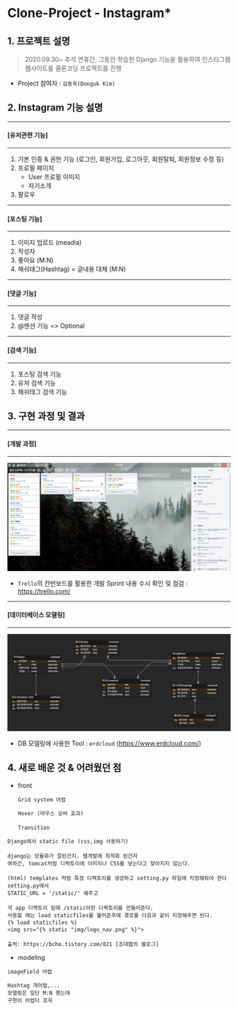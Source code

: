 # Clone-Project - Instagram*



## 1. 프로젝트 설명

> 2020.09.30~ 추석 연휴간, 그동안 학습한 Django 기능을 활용하여 인스타그램 웹사이트를 클론코딩 프로젝트를 진행

- Project 참여자 : `김동욱(Donguk Kim)` 



## 2. Instagram 기능 설명

---

#### [유저관련 기능]

---

1. 기본 인증 & 권한 기능 (로그인, 회원가입, 로그아웃, 회원탈퇴, 회원정보 수정 등)
2. 프로필 페이지
   - User 프로필 이미지
   - 자기소개
3. 팔로우



---

#### [포스팅 기능]

---

1. 이미지 업로드 (meadia)
2. 작성자
3. 좋아요 (M:N)
4. 해쉬태그(Hashtag) = 글내용 대체 (M:N)



---

#### [댓글 기능]

----

1. 댓글 작성
2. @멘션 기능 => Optional



---

#### [검색 기능]

---

1. 포스팅 검색 기능
2. 유저 검색 기능
3. 해쉬태그 검색 기능





## 3. 구현 과정 및 결과

---

#### [개발 과정]

---

![image-20200930120643598](README.assets/image-20200930120643598.png)

- `Trello`의 칸반보드를 활용한 개발 Sprint 내용 수시 확인 및 점검 : https://trello.com/



---

#### [데이터베이스 모델링]

---

![image-20200930115445388](README.assets/image-20200930115445388.png)

- DB 모델링에 사용한 Tool : `erdcloud` (https://www.erdcloud.com/)





## 4. 새로 배운 것 & 어려웠던 점

- front

  ```
  Grid system 어렵
  ```

  ```
  Hover (마우스 오버 효과)
  
  Transition
  ```

```
Django에서 static file (css,img 사용하기)

django는 모듈화가 잘된건지. 웹개발에 최적화 된건지
여하간, tomcat처럼 디렉토리에 이미지나 CSS를 넣는다고 찾아지지 않는다.

(html) templates 처럼 특정 디렉토리를 생성하고 setting.py 파일에 지정해줘야 한다
setting.py에서
STATIC_URL = '/static/' 해주고

각 app 디렉토리 밑에 /static이란 디렉토리를 만들어준다.
사용할 때는 load staticfiles를 불러준후에 경로를 다음과 같이 지정해주면 된다.
{% load staticfiles %}
<img src="{% static "img/logo_nav.png" %}">

출처: https://bcho.tistory.com/821 [조대협의 블로그]
```





- modeling

```
imageField 어렵
```





```
Hashtag 개어렵,...
모델링은 일단 M:N 했는데
구현이 어렵다 흐윽
```

